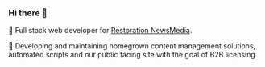 ### Hi there 👋

🤡 Full stack web developer for [Restoration NewsMedia](https://restorationnewsmedia.com/). 

🤠 Developing and maintaining homegrown content management solutions, automated scripts and our public facing site with the goal of B2B licensing.
